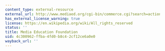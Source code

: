 ```yaml
---
content_type: external-resource
external_url: http://www.mediaed.org/cgi-bin/commerce.cgi?search=action&keywords=ge
has_external_license_warning: true
license: https://en.wikipedia.org/wiki/All_rights_reserved
status: ''
title: Media Education Foundation
uid: 4c300962-ffba-4fd0-b8c4-2cf12ce6a0e0
wayback_url: ''
---
```

